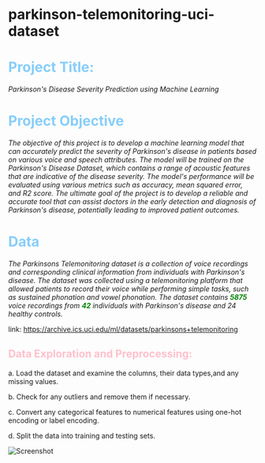 # parkinson-telemonitoring-uci-dataset
<font color='87cefa'><b><h1>Project Title:</h1></font></b>
*Parkinson's Disease Severity Prediction using Machine Learning*

<font color='87cefa'><b><h1>Project Objective</h1></font></b>
*The objective of this project is to develop a machine learning model that can accurately predict the severity of Parkinson's disease in patients based on various voice and speech attributes. The model will be trained on the Parkinson's Disease Dataset, which contains a range of acoustic features that are indicative of the disease severity. The model's performance will be evaluated using various metrics such as accuracy, mean squared error, and R2 score. The ultimate goal of the project is to develop a reliable and accurate tool that can assist doctors in the early detection and diagnosis of Parkinson's disease, potentially leading to improved patient outcomes.*
<font color='87cefa'><b><h1>Data</h1></font></b>

*The Parkinsons Telemonitoring dataset is a collection of voice recordings and corresponding clinical information from individuals with Parkinson's disease. The dataset was collected using a telemonitoring platform that allowed patients to record their voice while performing simple tasks, such as sustained phonation and vowel phonation. The dataset contains <font color='green'><b>5875</font></b> voice recordings from <font color='green'><b>42</font></b>  individuals with Parkinson's disease and 24 healthy controls.*

link: 
https://archive.ics.uci.edu/ml/datasets/parkinsons+telemonitoring

<font color='pink'><b><h2> Data Exploration and Preprocessing:</h2></font></b> 


a.   Load the dataset and examine the columns, their data types,and any missing values.

b.   Check for any outliers and remove them if necessary.

c. Convert any categorical features to numerical features using one-hot encoding or label encoding.

d. Split the data into training and testing sets.

![Screenshot](screenshot.png)
